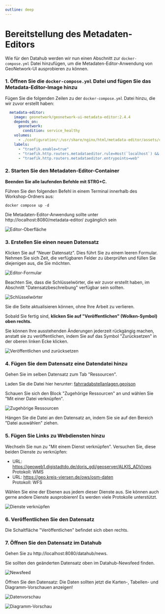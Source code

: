 ```yaml
---
outline: deep
---
```


# Bereitstellung des Metadaten-Editors

Wie für den Datahub werden wir nun einen Abschnitt zur `docker-compose.yml` Datei hinzufügen, um die Metadaten-Editor-Anwendung von GeoNetwork-UI ausprobieren zu können.

### 1. Öffnen Sie die `docker-compose.yml` Datei und fügen Sie das Metadata-Editor-Image hinzu

Fügen Sie die folgenden Zeilen zu der `docker-compose.yml` Datei hinzu, die wir zuvor erstellt haben:

```yaml
  metadata-editor:
    image: geonetwork/geonetwork-ui-metadata-editor:2.4.4
    depends_on:
      geonetwork:
        condition: service_healthy
    volumes:
      - ./configuration/:/usr/share/nginx/html/metadata-editor/assets/configuration
    labels:
      - "traefik.enable=true"
      - "traefik.http.routers.metadataeditor.rule=Host(`localhost`) && PathPrefix(`/metadata-editor`)"
      - "traefik.http.routers.metadataeditor.entrypoints=web"
```

### 2. Starten Sie den Metadaten-Editor-Container

**Beenden Sie alle laufenden Befehle mit STRG+C.**

Führen Sie den folgenden Befehl in einem Terminal innerhalb des Workshop-Ordners aus:

```shell
docker compose up -d
```

Die Metadaten-Editor-Anwendung sollte unter http://localhost:8080/metadata-editor/ zugänglich sein

![Editor-Oberfläche](../assets/editor-interface.png)

### 3. Erstellen Sie einen neuen Datensatz

Klicken Sie auf "Neuer Datensatz". Dies führt Sie zu einem leeren Formular. Nehmen Sie sich Zeit, die verfügbaren Felder zu überprüfen und füllen Sie diejenigen aus, die Sie möchten.

![Editor-Formular](../assets/editor-form.png)

Beachten Sie, dass die Schlüsselwörter, die wir zuvor erstellt haben, im Abschnitt "Datensatzbeschreibung" verfügbar sein sollten.

![Schlüsselwörter](../assets/keywords.png)

Sie die Seite aktualisieren können, ohne Ihre Arbeit zu verlieren.

Sobald Sie fertig sind, **klicken Sie auf "Veröffentlichen" (Wolken-Symbol) oben rechts.**

Sie können Ihre ausstehenden Änderungen jederzeit rückgängig machen, anstatt sie zu veröffentlichen, indem Sie auf das Symbol "Zurücksetzen" in der oberen linken Ecke klicken.

![Veröffentlichen und zurücksetzen](../assets/publish-revert.png)

### 4. Fügen Sie dem Datensatz eine Datendatei hinzu

Gehen Sie im selben Datensatz zum Tab "Ressourcen".

Laden Sie die Datei hier herunter: <a target="_blank" href="/gs-workshop-geonetwork/fahrradabstellanlagen.geojson">fahrradabstellanlagen.geojson</a>

Schauen Sie sich den Block "Zugehörige Ressourcen" an und wählen Sie "Mit einer Datei verknüpfen".

![Zugehörige Ressourcen](../assets/associated-resources.png)

Hängen Sie die Datei an den Datensatz an, indem Sie sie auf den Bereich "Datei auswählen" ziehen.

### 5. Fügen Sie Links zu Webdiensten hinzu

Wechseln Sie nun zu "Mit einem Dienst verknüpfen". Versuchen Sie, diese beiden Dienste zu verknüpfen:

* URL: https://geoweb1.digistadtdo.de/doris_gdi/geoserver/ALKIS_ADV/ows  
  Protokoll: WMS
* URL: https://geo.kreis-viersen.de/ows/osm-daten  
  Protokoll: WFS

Wählen Sie eine der Ebenen aus jedem dieser Dienste aus. Sie können auch gerne andere Dienste ausprobieren! Es werden viele Protokolle unterstützt.

![Dienste verknüpfen](../assets/linking-services.png)

### 6. Veröffentlichen Sie den Datensatz

Die Schaltfläche "Veröffentlichen" befindet sich oben rechts.

### 7. Öffnen Sie den Datensatz im Datahub

Gehen Sie zu http://localhost:8080/datahub/news.

Sie sollten den geänderten Datensatz oben im Datahub-Newsfeed finden.

![Newsfeed](../assets/datahub-newsfeed.png)

Öffnen Sie den Datensatz: Die Daten sollten jetzt die Karten-, Tabellen- und Diagramm-Vorschauen anzeigen!

![Datenvorschau](../assets/data-preview.png)

![Diagramm-Vorschau](../assets/chart-preview.png)
